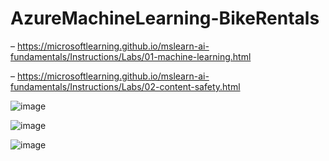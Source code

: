 # AzureMachineLearning-BikeRentals

– https://microsoftlearning.github.io/mslearn-ai-fundamentals/Instructions/Labs/01-machine-learning.html

– https://microsoftlearning.github.io/mslearn-ai-fundamentals/Instructions/Labs/02-content-safety.html

![image](https://github.com/Alexandre-Kono/AzureMachineLearning-BikeRentals/assets/142547742/83813bf8-8cc3-4491-9a85-9f74c16876e6)

![image](https://github.com/Alexandre-Kono/AzureMachineLearning-BikeRentals/assets/142547742/2846dc88-53fe-45df-b50a-05cae39fb3a6)

![image](https://github.com/Alexandre-Kono/AzureMachineLearning-BikeRentals/assets/142547742/224bc74a-4e08-45a9-b95c-7a64c63d6d5b)
